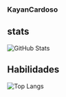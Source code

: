 ### KayanCardoso

## stats
![GitHub Stats](https://github-readme-stats.vercel.app/api?username=kayancardoso&theme=transparent&bg_color=000&border_color=30A3DC&show_icons=true&icon_color=30A3DC&title_color=E94D5F&text_color=FFF)

## Habilidades
![Top Langs](https://github-readme-stats-git-masterrstaa-rickstaa.vercel.app/api/top-langs/?username=kayancardoso&bg_color=000&border_color=30A3DC&title_color=E94D5F&text_color=FFF)
